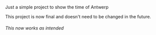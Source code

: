 Just a simple project to show the time of Antwerp

This project is now final and doesn't need to be changed in the future.
<h6>This now works as <em>intended</em> </h6>
